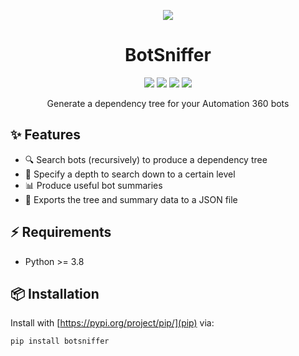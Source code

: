 <p align="center">
    <img src="https://github.com/olimorris/botsniffer/assets/9512444/0be14f53-cebe-47cd-96eb-822ce1443c5c">
</p>

<h1 align="center">BotSniffer</h1>

<p align="center">
<a href="https://github.com/olimorris/botsniffer/stargazers"><img src="https://img.shields.io/github/stars/olimorris/botsniffer?color=c678dd&logoColor=e06c75&style=for-the-badge"></a>
<a href="https://github.com/olimorris/botsniffer/issues"><img src="https://img.shields.io/github/issues/olimorris/botsniffer?color=%23d19a66&style=for-the-badge"></a>
<a href="https://github.com/olimorris/botsniffer/blob/main/LICENSE"><img src="https://img.shields.io/github/license/olimorris/botsniffer?color=%2361afef&style=for-the-badge"></a>
<a href="https://github.com/olimorris/botsniffer/actions/workflows/test.yml"><img src="https://img.shields.io/github/actions/workflow/status/olimorris/botsniffer/test.yml?branch=main&label=tests&style=for-the-badge"></a>
</p>

<p align="center">Generate a dependency tree for your Automation 360 bots</p>

## ✨ Features

- 🔍 Search bots (recursively) to produce a dependency tree
- 🔧 Specify a depth to search down to a certain level
- 📊 Produce useful bot summaries
- 📂 Exports the tree and summary data to a JSON file

## ⚡ Requirements

- Python >= 3.8

## 📦 Installation

Install with [https://pypi.org/project/pip/](pip) via:

```sh
pip install botsniffer
```


